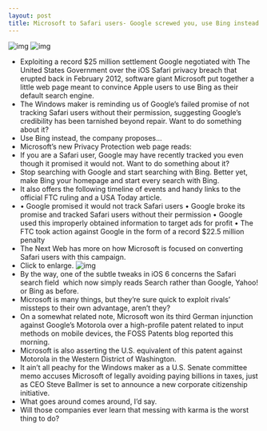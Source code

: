 ```yaml
---
layout: post
title: Microsoft to Safari users- Google screwed you, use Bing instead
---
```

![img](http://media.idownloadblog.com/wp-content/uploads/2012/09/Bing-for-iOS-3.0.3-iPhone-screenshot-001.jpg)
![img](http://media.idownloadblog.com/wp-content/uploads/2012/09/Bing-for-iOS-3.0.3-iPhone-screenshot-002.jpg)
* Exploiting a record $25 million settlement Google negotiated with The United States Government over the iOS Safari privacy breach that erupted back in February 2012, software giant Microsoft put together a little web page meant to convince Apple users to use Bing as their default search engine.
* The Windows maker is reminding us of Google’s failed promise of not tracking Safari users without their permission, suggesting Google’s credibility has been tarnished beyond repair. Want to do something about it?
* Use Bing instead, the company proposes…
* Microsoft’s new Privacy Protection web page reads:
* If you are a Safari user, Google may have recently tracked you even though it promised it would not. Want to do something about it?
* Stop searching with Google and start searching with Bing. Better yet, make Bing your homepage and start every search with Bing.
* It also offers the following timeline of events and handy links to the official FTC ruling and a USA Today article.
* • Google promised it would not track Safari users • Google broke its promise and tracked Safari users without their permission • Google used this improperly obtained information to target ads for profit • The FTC took action against Google in the form of a record $22.5 million penalty
* The Next Web has more on how Microsoft is focused on converting Safari users with this campaign.
* Click to enlarge.
![img](http://media.idownloadblog.com/wp-content/uploads/2012/09/Microsoft-Bing-campaign-for-Safari-users.png)
* By the way, one of the subtle tweaks in iOS 6 concerns the Safari search field  which now simply reads Search rather than Google, Yahoo! or Bing as before.
* Microsoft is many things, but they’re sure quick to exploit rivals’ missteps to their own advantage, aren’t they?
* On a somewhat related note, Microsoft won its third German injunction against Google’s Motorola over a high-profile patent related to input methods on mobile devices, the FOSS Patents blog reported this morning.
* Microsoft is also asserting the U.S. equivalent of this patent against Motorola in the Western District of Washington.
* It ain’t all peachy for the Windows maker as a U.S. Senate committee memo accuses Microsoft of legally avoiding paying billions in taxes, just as CEO Steve Ballmer is set to announce a new corporate citizenship initiative.
* What goes around comes around, I’d say.
* Will those companies ever learn that messing with karma is the worst thing to do?

